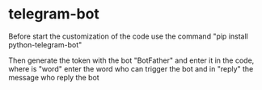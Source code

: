 # telegram-bot

Before start the customization of the code use the command "pip install python-telegram-bot"

Then generate the token with the bot "BotFather" and enter it in the code, where is "word" enter the word who can trigger the bot and in "reply" the message who reply the bot
